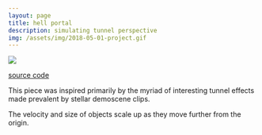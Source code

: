 ```yaml
---
layout: page
title: hell portal
description: simulating tunnel perspective
img: /assets/img/2018-05-01-project.gif
---
```


<div class="img_row">
  <img class="col three" src="{{ site.baseurl }}/assets/img/2018-05-01-project.gif">
</div>

[source code](https://editor.p5js.org/SpookyFox/sketches/S1iWwASfX)

This piece was inspired primarily by the myriad of interesting tunnel effects made prevalent by stellar demoscene clips.

The velocity and size of objects scale up as they move further from the origin.
